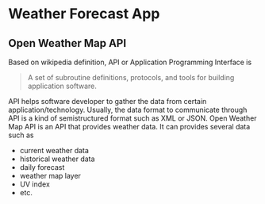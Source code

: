 # Weather Forecast App
## Open Weather Map API
Based on wikipedia definition, API or Application Programming Interface is 
> A set of subroutine definitions, protocols, and tools for building application software.

API helps software developer to gather the data from certain application/technology. Usually, the data format to communicate through API is a kind of semistructured format such as XML or JSON.
Open Weather Map API is an API that provides weather data. It can provides several data such as
- current weather data
- historical weather data
- daily forecast
- weather map layer
- UV index
- etc.
